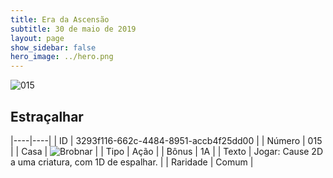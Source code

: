 ```yaml
---
title: Era da Ascensão
subtitle: 30 de maio de 2019
layout: page
show_sidebar: false
hero_image: ../hero.png
---
```


![015](https://cdn.keyforgegame.com/media/card_front/pt/435_015_3X7357J9JF7C_pt.png)

## Estraçalhar

|----|----|
| ID | 3293f116-662c-4484-8951-accb4f25dd00 |
| Número | 015 |
| Casa | ![Brobnar](https://archonarcana.com/images/thumb/e/e0/Brobnar.png/22px-Brobnar.png "Brobnar") |
| Tipo | Ação |
| Bônus | 1A |
| Texto | Jogar: Cause 2D a uma criatura,  com 1D de espalhar. |
| Raridade | Comum |
